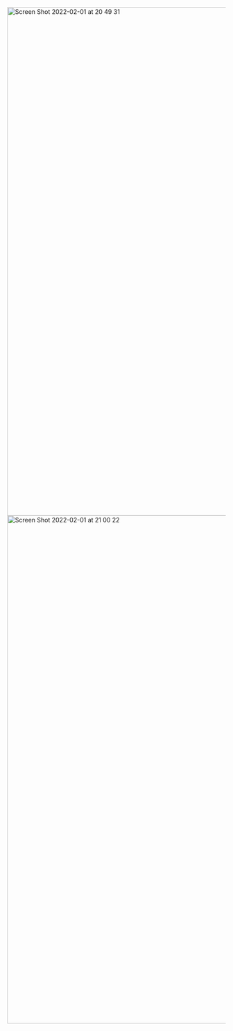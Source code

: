 <img width="1172" alt="Screen Shot 2022-02-01 at 20 49 31" src="https://user-images.githubusercontent.com/37787994/152090234-2b1892f1-5842-40e9-84a3-6f60bb4fff72.png">

<img width="1172" alt="Screen Shot 2022-02-01 at 21 00 22" src="https://user-images.githubusercontent.com/37787994/152091097-81954396-7468-4cc6-a577-fd35e7131cdb.png">
